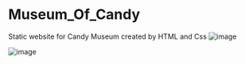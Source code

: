 # Museum_Of_Candy
Static website for Candy Museum created by HTML and Css
![image](https://github.com/haitham-abdelrahim/Museum_Of_Candy/assets/64321294/9d518990-7074-4f8c-b00e-eda29e27ee99)

![image](https://github.com/haitham-abdelrahim/Museum_Of_Candy/assets/64321294/8fd5af98-29e3-40d7-9293-9a46975207b3)

